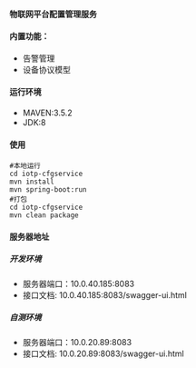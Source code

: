 #### 物联网平台配置管理服务


#### 内置功能：
* 告警管理
* 设备协议模型

#### 运行环境

* MAVEN:3.5.2
* JDK:8

#### 使用
```
#本地运行
cd iotp-cfgservice
mvn install
mvn spring-boot:run
#打包
cd iotp-cfgservice
mvn clean package

```
#### 服务器地址

##### 开发环境
* 服务器端口：10.0.40.185:8083
* 接口文档:  10.0.40.185:8083/swagger-ui.html

##### 自测环境
* 服务器端口：10.0.20.89:8083
* 接口文档:  10.0.20.89:8083/swagger-ui.html